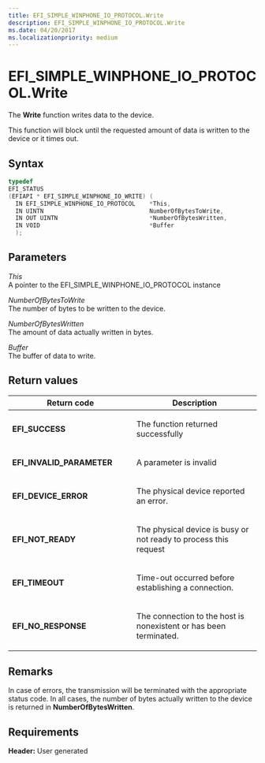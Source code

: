 ```yaml
---
title: EFI_SIMPLE_WINPHONE_IO_PROTOCOL.Write
description: EFI_SIMPLE_WINPHONE_IO_PROTOCOL.Write
ms.date: 04/20/2017
ms.localizationpriority: medium
---
```


# EFI\_SIMPLE\_WINPHONE\_IO\_PROTOCOL.Write


The **Write** function writes data to the device.

This function will block until the requested amount of data is written to the device or it times out.

## Syntax


```cpp
typedef
EFI_STATUS
(EFIAPI * EFI_SIMPLE_WINPHONE_IO_WRITE) (
  IN EFI_SIMPLE_WINPHONE_IO_PROTOCOL    *This,
  IN UINTN                              NumberOfBytesToWrite,
  IN OUT UINTN                          *NumberOfBytesWritten,
  IN VOID                               *Buffer
  );
```

## Parameters


<a href="" id="this"></a>*This*  
A pointer to the EFI\_SIMPLE\_WINPHONE\_IO\_PROTOCOL instance

<a href="" id="numberofbytestowrite"></a>*NumberOfBytesToWrite*  
The number of bytes to be written to the device.

<a href="" id="numberofbyteswritten"></a>*NumberOfBytesWritten*  
The amount of data actually written in bytes.

<a href="" id="buffer"></a>*Buffer*  
The buffer of data to write.

## Return values


<table>
<colgroup>
<col width="50%" />
<col width="50%" />
</colgroup>
<thead>
<tr class="header">
<th>Return code</th>
<th>Description</th>
</tr>
</thead>
<tbody>
<tr class="odd">
<td><p><strong>EFI_SUCCESS</strong></p></td>
<td><p>The function returned successfully</p></td>
</tr>
<tr class="even">
<td><p><strong>EFI_INVALID_PARAMETER</strong></p></td>
<td><p>A parameter is invalid</p></td>
</tr>
<tr class="odd">
<td><p><strong>EFI_DEVICE_ERROR</strong></p></td>
<td><p>The physical device reported an error.</p></td>
</tr>
<tr class="even">
<td><p><strong>EFI_NOT_READY</strong></p></td>
<td><p>The physical device is busy or not ready to process this request</p></td>
</tr>
<tr class="odd">
<td><p><strong>EFI_TIMEOUT</strong></p></td>
<td><p>Time-out occurred before establishing a connection.</p></td>
</tr>
<tr class="even">
<td><p><strong>EFI_NO_RESPONSE</strong></p></td>
<td><p>The connection to the host is nonexistent or has been terminated.</p></td>
</tr>
</tbody>
</table>

 

## Remarks


In case of errors, the transmission will be terminated with the appropriate status code. In all cases, the number of bytes actually written to the device is returned in **NumberOfBytesWritten**.

## Requirements


**Header:** User generated

 

 




